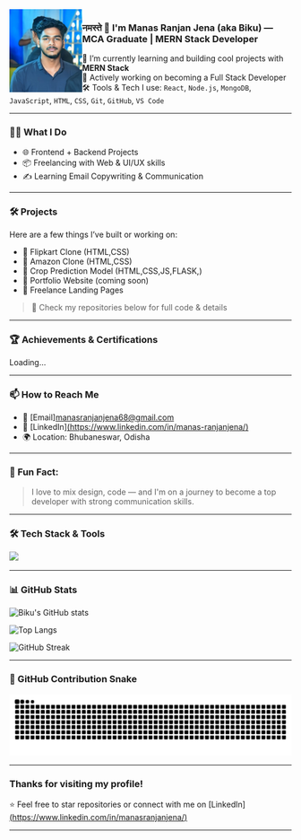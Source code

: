  <img src="https://raw.githubusercontent.com/manasranjanjena68/manasranjanjena68/main/WhatsApp%20Image%202025-01-14%20at%2023.23.21_015ca719.jpg" width="130" align="left"> 
                                                
                                           
### नमस्ते 🙏 I'm Manas Ranjan Jena (aka Biku) — MCA Graduate | MERN Stack Developer                        
             
🚀 I’m currently learning and building cool projects with **MERN Stack**              
🎯 Actively working on becoming a Full Stack Developer      
🛠️ Tools & Tech I use: `React`, `Node.js`, `MongoDB`, `JavaScript`, `HTML`, `CSS`, `Git`, `GitHub`, `VS Code` 
  
---

### 🧑‍💻 What I Do
- 🌐 Frontend + Backend Projects  
- 📦 Freelancing with Web & UI/UX skills  
- ✍️ Learning Email Copywriting & Communication  

---
   
### 🛠️ Projects
Here are a few things I’ve built or working on:
- 🔸 Flipkart Clone (HTML,CSS)
- 🔸 Amazon Clone (HTML,CSS)
- 🔸 Crop Prediction Model (HTML,CSS,JS,FLASK,)
- 🔸 Portfolio Website (coming soon)
- 🔸 Freelance Landing Pages

> 🔗 Check my repositories below for full code & details

---

### 🏆 Achievements & Certifications
Loading...

---

### 📫 How to Reach Me
- 📧 [Email]manasranjanjena68@gmail.com  
- 💼 [LinkedIn][(https://www.linkedin.com/in/manas-ranjanjena/)](https://www.linkedin.com/in/manas-ranjan-jena/)  
- 🌍 Location: Bhubaneswar, Odisha
   
---

### 🧠 Fun Fact:
> I love to mix design, code — and I'm on a journey to become a top developer with strong communication skills.


---

### 🛠️ Tech Stack & Tools

<p align="left">
  <img src="https://skillicons.dev/icons?i=html,css,javascript,react,nodejs,express,mongodb,tailwind,python,flask,mysql,git,github,vscode&theme=dark" />
</p>

---

### 📊 GitHub Stats

![Biku's GitHub stats](https://github-readme-stats.vercel.app/api?username=manasranjanjena68&show_icons=true&theme=tokyonight)

![Top Langs](https://github-readme-stats.vercel.app/api/top-langs/?username=manasranjanjena68&layout=compact&theme=tokyonight)
 
<img src="https://github-readme-streak-stats.herokuapp.com/?user=manasranjanjena68&theme=tokyonight" alt="GitHub Streak" />


---

### 🐍 GitHub Contribution Snake  

![snake gif](https://github.com/manasranjanjena68/manasranjanjena68/blob/output/github-contribution-grid-snake.svg)

---

###  Thanks for visiting my profile!

⭐️ Feel free to star repositories or connect with me on [LinkedIn][(https://www.linkedin.com/in/manasranjanjena/)](https://www.linkedin.com/in/manas-ranjan-jena/)

--- 


